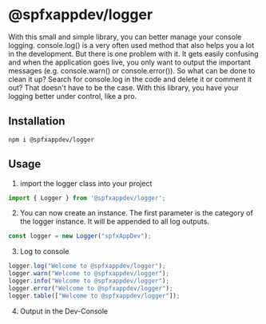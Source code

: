 # @spfxappdev/logger

With this small and simple library, you can better manage your console logging. console.log() is a very often used method that also helps you a lot in the development. But there is one problem with it. It gets easily confusing and when the application goes live, you only want to output the important messages (e.g. console.warn() or console.error()). So what can be done to clean it up? Search for console.log in the code and delete it or comment it out? That doesn't have to be the case. With this library, you have your logging better under control, like a pro.

## Installation

`npm i @spfxappdev/logger`

## Usage

1. import the logger class into your project

```typescript
import { Logger } from '@spfxappdev/logger';
```

2. You can now create an instance. The first parameter is the category of the logger instance. It will be appended to all log outputs.

```typescript
const logger = new Logger("spfxAppDev");
```

3. Log to console

```typescript
logger.log("Welcome to @spfxappdev/logger");
logger.warn("Welcome to @spfxappdev/logger");
logger.info("Welcome to @spfxappdev/logger");
logger.error("Welcome to @spfxappdev/logger");
logger.table(["Welcome to @spfxappdev/logger"]);
```

4. Output in the Dev-Console
 

